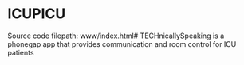 # ICUPICU

Source code filepath: www/index.html# TECHnicallySpeaking is a phonegap app that provides communication and room control for ICU patients
